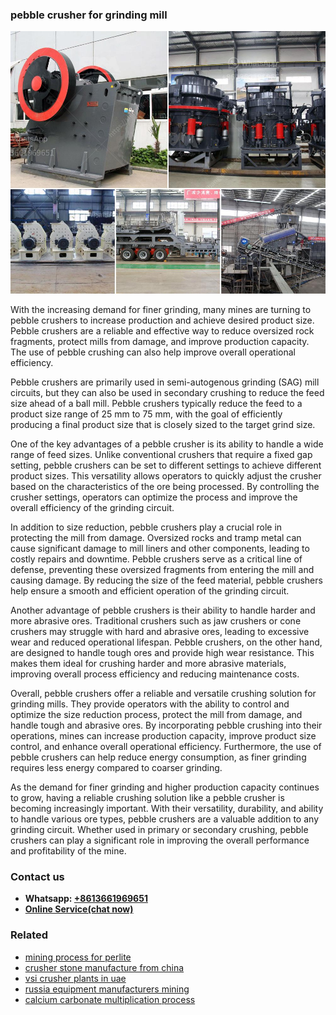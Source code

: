 <h3>pebble crusher for grinding mill</h3><img src='1706766993.jpg' alt=''><p>With the increasing demand for finer grinding, many mines are turning to pebble crushers to increase production and achieve desired product size. Pebble crushers are a reliable and effective way to reduce oversized rock fragments, protect mills from damage, and improve production capacity. The use of pebble crushing can also help improve overall operational efficiency.</p><p>Pebble crushers are primarily used in semi-autogenous grinding (SAG) mill circuits, but they can also be used in secondary crushing to reduce the feed size ahead of a ball mill. Pebble crushers typically reduce the feed to a product size range of 25 mm to 75 mm, with the goal of efficiently producing a final product size that is closely sized to the target grind size.</p><p>One of the key advantages of a pebble crusher is its ability to handle a wide range of feed sizes. Unlike conventional crushers that require a fixed gap setting, pebble crushers can be set to different settings to achieve different product sizes. This versatility allows operators to quickly adjust the crusher based on the characteristics of the ore being processed. By controlling the crusher settings, operators can optimize the process and improve the overall efficiency of the grinding circuit.</p><p>In addition to size reduction, pebble crushers play a crucial role in protecting the mill from damage. Oversized rocks and tramp metal can cause significant damage to mill liners and other components, leading to costly repairs and downtime. Pebble crushers serve as a critical line of defense, preventing these oversized fragments from entering the mill and causing damage. By reducing the size of the feed material, pebble crushers help ensure a smooth and efficient operation of the grinding circuit.</p><p>Another advantage of pebble crushers is their ability to handle harder and more abrasive ores. Traditional crushers such as jaw crushers or cone crushers may struggle with hard and abrasive ores, leading to excessive wear and reduced operational lifespan. Pebble crushers, on the other hand, are designed to handle tough ores and provide high wear resistance. This makes them ideal for crushing harder and more abrasive materials, improving overall process efficiency and reducing maintenance costs.</p><p>Overall, pebble crushers offer a reliable and versatile crushing solution for grinding mills. They provide operators with the ability to control and optimize the size reduction process, protect the mill from damage, and handle tough and abrasive ores. By incorporating pebble crushing into their operations, mines can increase production capacity, improve product size control, and enhance overall operational efficiency. Furthermore, the use of pebble crushers can help reduce energy consumption, as finer grinding requires less energy compared to coarser grinding.</p><p>As the demand for finer grinding and higher production capacity continues to grow, having a reliable crushing solution like a pebble crusher is becoming increasingly important. With their versatility, durability, and ability to handle various ore types, pebble crushers are a valuable addition to any grinding circuit. Whether used in primary or secondary crushing, pebble crushers can play a significant role in improving the overall performance and profitability of the mine.</p><h3>Contact us</h3><ul><li><strong>Whatsapp:&nbsp;<a href="https://wa.me/8613661969651">+8613661969651</a></strong></li><li><a href="https://swt.shibang-china.com/?git&amp;zhl&amp;pebble crusher for grinding mill"><strong>Online Service(chat now)</strong></a></li></ul><h3>Related</h3><ul><li><a href='mining process for perlite.md'>mining process for perlite</a></li><li><a href='crusher stone manufacture from china.md'>crusher stone manufacture from china</a></li><li><a href='vsi crusher plants in uae.md'>vsi crusher plants in uae</a></li><li><a href='russia equipment manufacturers mining.md'>russia equipment manufacturers mining</a></li><li><a href='calcium carbonate multiplication process.md'>calcium carbonate multiplication process</a></li></ul>